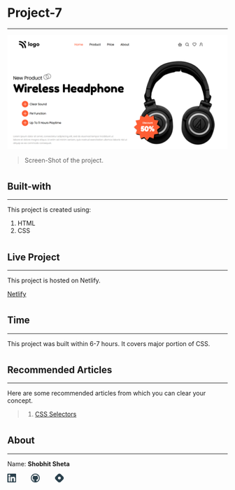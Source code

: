 # Project-7
---


![image](./screen-shot.png)


> Screen-Shot of the project.

#

## Built-with
---

This project is created using:

 1. HTML
 2. CSS

#

## Live Project
---

This project is hosted on Netlify.

[Netlify](https://shobhits-live-project-07.netlify.app/)

#

## Time
---

This project was built within 6-7 hours. It covers major portion of CSS.

#

## Recommended Articles
---

Here are some recommended articles from which you can clear your concept.

> 1. [CSS Selectors](https://shobhitsheta.hashnode.dev/css-selector)

#

## About
---

Name: **Shobhit Sheta**

<a href="https://www.linkedin.com/in/shobhit-sheta-572b16209/" rel="some text"><img src="./readme/linkedin-svgrepo-com.svg" alt="" style="width: 4%;margin-right: 6%"></a> <a href="https://github.com/shobhit-sheta/live-project-07" rel="some text"><img src="./readme/github-svgrepo-com.svg" alt="" style="width: 4%;margin-right: 6%"></a> <a href="https://shobhitsheta.hashnode.dev/" rel="some text"><img src="./readme/hashnode-icon-svgrepo-com.svg" alt="" style="width: 4%"></a>